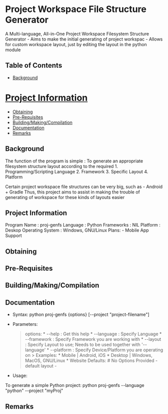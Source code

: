 # Project Workspace File Structure Generator 

A Multi-language, All-in-One Project Workspace Filesystem Structure Generator
	- Aims to make the initial generating of project workspac
	- Allows for custom workspace layout, just by editing the layout in the python module

## Table of Contents
 
* [Background](#background)
# [Project Information](#project-information)
* [Obtaining](#obtaining)
* [Pre-Requisites](#pre-requisites)
* [Building/Making/Compilation](#building-making-compilation)
* [Documentation](#documentation)
* [Remarks](#remarks)

## Background

The function of the program is simple : To generate an appropriate filesystem structure layout according to the required 
	1. Programming/Scripting Language
	2. Framework
	3. Specific Layout
	4. Platform

Certain project workspace file structures can be very big, such as
	- Android + Gradle
Thus, this project aims to assist in making the trouble of generating of workspace for these kinds of layouts easier 

## Project Information

Program Name : proj-genfs
Language : Python
Frameworks : NIL
Platform : Deskop
Operating System : Windows, GNU/Linux
Plans:
	- Mobile App Support

## Obtaining

## Pre-Requisites

## Building/Making/Compilation

## Documentation

- Syntax: python proj-genfs {options} <arguments> [--project "project-filename"]
- Parameters:
	> options:
		* --help : Get this help
		* --language : Specify Language
		* --framework : Specify Framework you are working with
		* --layout : Specify Layout to use; Needs to be used together with '--language'
		* --platform : Specify Device/Platform you are operating on
			> Examples:
				* Mobile  | Android, iOS
				* Desktop | Windows, MacOS, GNU/Linux
				* Website
	> Defaults:
		# No Options Provided
			- default layout
			- 

- Usage: 

To generate a simple Python project:
	python proj-genfs --language "python" --project "myProj"
	
## Remarks